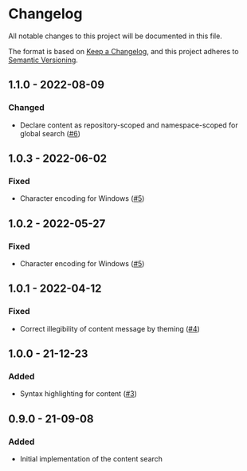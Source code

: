 # Changelog
All notable changes to this project will be documented in this file.

The format is based on [Keep a Changelog](https://keepachangelog.com/en/1.0.0/),
and this project adheres to [Semantic Versioning](https://semver.org/spec/v2.0.0.html).

## 1.1.0 - 2022-08-09
### Changed
- Declare content as repository-scoped and namespace-scoped for global search ([#6](https://github.com/scm-manager/scm-content-search-plugin/pull/6))

## 1.0.3 - 2022-06-02
### Fixed
- Character encoding for Windows ([#5](https://github.com/scm-manager/scm-content-search-plugin/pull/5))

## 1.0.2 - 2022-05-27
### Fixed
- Character encoding for Windows ([#5](https://github.com/scm-manager/scm-content-search-plugin/pull/5))

## 1.0.1 - 2022-04-12
### Fixed
- Correct illegibility of content message by theming ([#4](https://github.com/scm-manager/scm-content-search-plugin/pull/4))

## 1.0.0 - 21-12-23
### Added
- Syntax highlighting for content ([#3](https://github.com/scm-manager/scm-content-search-plugin/pull/3))

## 0.9.0 - 21-09-08
### Added
- Initial implementation of the content search


